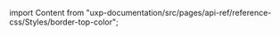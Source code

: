 
import Content from "uxp-documentation/src/pages/api-ref/reference-css/Styles/border-top-color";

<Content query="product=xd"/>
